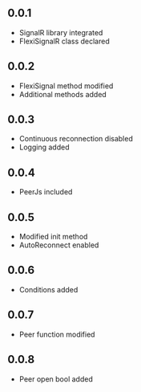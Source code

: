 ## 0.0.1

- SignalR library integrated
- FlexiSignalR class declared

## 0.0.2

- FlexiSignal method modified
- Additional methods added

## 0.0.3

- Continuous reconnection disabled
- Logging added

## 0.0.4
- PeerJs included

## 0.0.5
- Modified init method
- AutoReconnect enabled

## 0.0.6
- Conditions added

## 0.0.7
- Peer function modified

## 0.0.8
- Peer open bool added